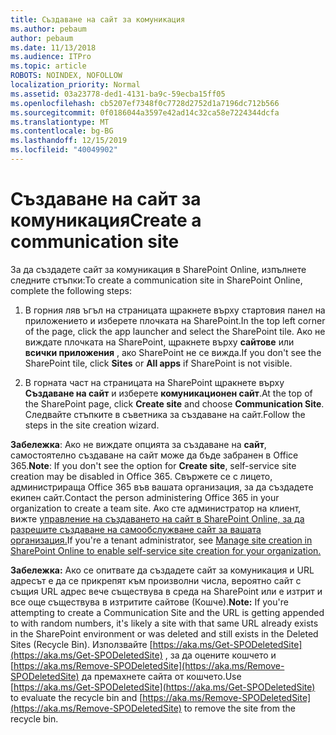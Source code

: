 ```yaml
---
title: Създаване на сайт за комуникация
ms.author: pebaum
author: pebaum
ms.date: 11/13/2018
ms.audience: ITPro
ms.topic: article
ROBOTS: NOINDEX, NOFOLLOW
localization_priority: Normal
ms.assetid: 03a23778-ded1-4131-ba9c-59ecba15ff05
ms.openlocfilehash: cb5207ef7348f0c7728d2752d1a7196dc712b566
ms.sourcegitcommit: 0f0186044a3597e42ad14c32ca58e7224344dcfa
ms.translationtype: MT
ms.contentlocale: bg-BG
ms.lasthandoff: 12/15/2019
ms.locfileid: "40049902"
---
```

# <a name="create-a-communication-site"></a><span data-ttu-id="73c71-102">Създаване на сайт за комуникация</span><span class="sxs-lookup"><span data-stu-id="73c71-102">Create a communication site</span></span>

<span data-ttu-id="73c71-103">За да създадете сайт за комуникация в SharePoint Online, изпълнете следните стъпки:</span><span class="sxs-lookup"><span data-stu-id="73c71-103">To create a communication site in SharePoint Online, complete the following steps:</span></span> 
  
1. <span data-ttu-id="73c71-104">В горния ляв ъгъл на страницата щракнете върху стартовия панел на приложението и изберете плочката на SharePoint.</span><span class="sxs-lookup"><span data-stu-id="73c71-104">In the top left corner of the page, click the app launcher and select the SharePoint tile.</span></span> <span data-ttu-id="73c71-105">Ако не виждате плочката на SharePoint, щракнете върху **сайтове** или **всички приложения** , ако SharePoint не се вижда.</span><span class="sxs-lookup"><span data-stu-id="73c71-105">If you don't see the SharePoint tile, click **Sites** or **All apps** if SharePoint is not visible.</span></span> 
    
2. <span data-ttu-id="73c71-106">В горната част на страницата на SharePoint щракнете върху **Създаване на сайт** и изберете **комуникационен сайт**.</span><span class="sxs-lookup"><span data-stu-id="73c71-106">At the top of the SharePoint page, click **Create site** and choose **Communication Site**.</span></span> <span data-ttu-id="73c71-107">Следвайте стъпките в съветника за създаване на сайт.</span><span class="sxs-lookup"><span data-stu-id="73c71-107">Follow the steps in the site creation wizard.</span></span> 
    
 <span data-ttu-id="73c71-108">**Забележка**: Ако не виждате опцията за създаване на **сайт**, самостоятелно създаване на сайт може да бъде забранен в Office 365.</span><span class="sxs-lookup"><span data-stu-id="73c71-108">**Note**: If you don't see the option for **Create site**, self-service site creation may be disabled in Office 365.</span></span> <span data-ttu-id="73c71-109">Свържете се с лицето, администрираща Office 365 във вашата организация, за да създадете екипен сайт.</span><span class="sxs-lookup"><span data-stu-id="73c71-109">Contact the person administering Office 365 in your organization to create a team site.</span></span> <span data-ttu-id="73c71-110">Ако сте администратор на клиент, вижте [управление на създаването на сайт в SharePoint Online, за да разрешите създаване на самообслужване сайт за вашата организация.](https://go.microsoft.com/fwlink/?linkid=2018780)</span><span class="sxs-lookup"><span data-stu-id="73c71-110">If you're a tenant administrator, see [Manage site creation in SharePoint Online to enable self-service site creation for your organization.](https://go.microsoft.com/fwlink/?linkid=2018780)</span></span>
  
 <span data-ttu-id="73c71-111">**Забележка:** Ако се опитвате да създадете сайт за комуникация и URL адресът е да се прикрепят към произволни числа, вероятно сайт с същия URL адрес вече съществува в среда на SharePoint или е изтрит и все още съществува в изтритите сайтове (Кошче).</span><span class="sxs-lookup"><span data-stu-id="73c71-111">**Note:** If you're attempting to create a Communication Site and the URL is getting appended to with random numbers, it's likely a site with that same URL already exists in the SharePoint environment or was deleted and still exists in the Deleted Sites (Recycle Bin).</span></span> <span data-ttu-id="73c71-112">Използвайте [https://aka.ms/Get-SPODeletedSite](https://aka.ms/Get-SPODeletedSite) , за да оцените кошчето и [https://aka.ms/Remove-SPODeletedSite](https://aka.ms/Remove-SPODeletedSite) да премахнете сайта от кошчето.</span><span class="sxs-lookup"><span data-stu-id="73c71-112">Use [https://aka.ms/Get-SPODeletedSite](https://aka.ms/Get-SPODeletedSite) to evaluate the recycle bin and [https://aka.ms/Remove-SPODeletedSite](https://aka.ms/Remove-SPODeletedSite) to remove the site from the recycle bin.</span></span> 
  

